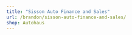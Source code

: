 ```yaml
---
title: "Sisson Auto Finance and Sales"
url: /brandon/sisson-auto-finance-and-sales/
shop: Autohaus
---
```

